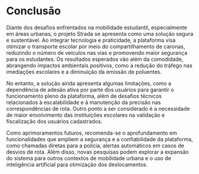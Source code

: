 # Conclusão

Diante dos desafios enfrentados na mobilidade estudantil, especialmente em áreas urbanas, o projeto Strada se apresenta como uma solução segura e sustentável. Ao integrar tecnologia e praticidade, a plataforma visa otimizar o transporte escolar por meio do compartilhamento de caronas, reduzindo o número de veículos nas vias e promovendo maior segurança para os estudantes. Os resultados esperados vão além da comodidade, abrangendo impactos ambientais positivos, como a redução do tráfego nas imediações escolares e a diminuição da emissão de poluentes.

No entanto, a solução ainda apresenta algumas limitações, como a dependência de adesão ativa por parte dos usuários para garantir o funcionamento pleno da plataforma, além de desafios técnicos relacionados à escalabilidade e à manutenção da precisão nas correspondências de rota. Outro ponto a ser considerado é a necessidade de maior envolvimento das instituições escolares na validação e fiscalização dos usuários cadastrados.

Como aprimoramentos futuros, recomenda-se o aprofundamento em funcionalidades que ampliem a segurança e a confiabilidade da plataforma, como chamadas diretas para a polícia, alertas automáticos em casos de desvios de rota. Além disso, novas pesquisas podem explorar a expansão do sistema para outros contextos de mobilidade urbana e o uso de inteligência artificial para otimização dos deslocamentos.
